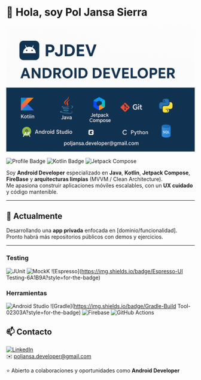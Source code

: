 # 👋 Hola, soy Pol Jansa Sierra 

<p align="center">
  <img src="banner.png" alt="PJDev Android Developer" width="800"/>
</p>


![Profile Badge](https://img.shields.io/badge/Android-Developer-brightgreen?style=for-the-badge&logo=android)
![Kotlin Badge](https://img.shields.io/badge/Kotlin-100%25-blue?style=for-the-badge&logo=kotlin)
![Jetpack Compose](https://img.shields.io/badge/Jetpack-Compose-purple?style=for-the-badge)

Soy **Android Developer** especializado en **Java**, **Kotlin**, **Jetpack Compose**, **FireBase** y **arquitecturas limpias** (MVVM / Clean Architecture).  
Me apasiona construir aplicaciones móviles escalables, con un **UX cuidado** y código mantenible.

---

## 🔭 Actualmente

Desarrollando una **app privada** enfocada en [dominio/funcionalidad].  
Pronto habrá más repositorios públicos con demos y ejercicios.

---

### Testing
![JUnit](https://img.shields.io/badge/JUnit-Testing-25A162?style=for-the-badge)
![MockK](https://img.shields.io/badge/MockK-Mocking-FC5185?style=for-the-badge)
![Espresso](https://img.shields.io/badge/Espresso-UI Testing-6A1B9A?style=for-the-badge)

### Herramientas
![Android Studio](https://img.shields.io/badge/Android_Studio-IDE-3DDC84?style=for-the-badge)
![Gradle](https://img.shields.io/badge/Gradle-Build Tool-02303A?style=for-the-badge)
![Firebase](https://img.shields.io/badge/Firebase-Backend-FFA611?style=for-the-badge)
![GitHub Actions](https://img.shields.io/badge/GitHub_Actions-CI/CD-2088FF?style=for-the-badge)

## 📫 Contacto

[![LinkedIn](https://img.shields.io/badge/LinkedIn-PolJansa-blue?style=for-the-badge&logo=linkedin)](https://www.linkedin.com/in/pol-jansa-sierra)  
✉️ poljansa.developer@gmail.com  

⭐ Abierto a colaboraciones y oportunidades como **Android Developer**
